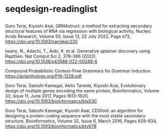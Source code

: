 # seqdesign-readinglist
##
Goro Terai, Kiyoshi Asai, QRNAstruct: a method for extracting secondary structural features of RNA via regression with biological activity, Nucleic Acids Research, Volume 50, Issue 13, 22 July 2022, Page e73, https://doi.org/10.1093/nar/gkac220

Iwano, N., Adachi, T., Aoki, K. et al. Generative aptamer discovery using RaptGen. Nat Comput Sci 2, 378–386 (2022). https://doi.org/10.1038/s43588-022-00249-6

Compound Probabilistic Context-Free Grammars for Grammar Induction.
https://aclanthology.org/P19-1228.pdf

Goro Terai, Satoshi Kamegai, Akito Taneda, Kiyoshi Asai, Evolutionary design of multiple genes encoding the same protein, Bioinformatics, Volume 33, Issue 11, June 2017, Pages 1613–1620, https://doi.org/10.1093/bioinformatics/btx030

Goro Terai, Satoshi Kamegai, Kiyoshi Asai, CDSfold: an algorithm for designing a protein-coding sequence with the most stable secondary structure, Bioinformatics, Volume 32, Issue 6, March 2016, Pages 828–834, https://doi.org/10.1093/bioinformatics/btv678
